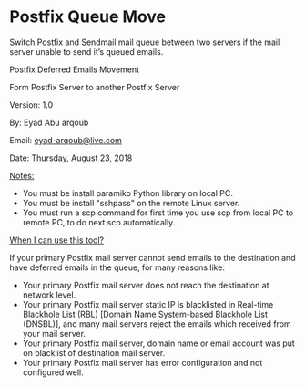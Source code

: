 # Postfix Queue Move
Switch Postfix and Sendmail mail queue between two servers if the mail server unable to send it’s queued emails.

<p>Postfix Deferred Emails Movement</p>
<p>Form Postfix Server to another Postfix Server</p>
<p>Version: 1.0</p>
<p>By: Eyad Abu arqoub</p>
<p>Email: <a href="mailto:eyad-arqoub@live.com">eyad-arqoub@live.com</a></p>
<p>Date: Thursday, August 23, 2018</p>
<p><u>Notes:</u></p>
<ul>
<li>You must be install paramiko Python library on local PC.</li>
<li>You must be install "sshpass" on the remote Linux server.</li>
<li>You must run a scp command for first time you use scp from local PC to remote PC, to do next scp automatically.</li>
</ul>
<p><u>When I can use this tool?</u></p>
<p>If your primary Postfix mail server cannot send emails to the destination and have deferred emails in the queue, for many reasons like:</p>
<ul>
<li>Your primary Postfix mail server does not reach the destination at network level.</li>
<li>Your primary Postfix mail server static IP is blacklisted in Real-time Blackhole List (RBL) [Domain Name System-based Blackhole List (DNSBL)], and many mail servers reject the emails which received from your mail server.</li>
<li>Your primary Postfix mail server, domain name or email account was put on blacklist of destination mail server.</li>
<li>Your primary Postfix mail server has error configuration and not configured well.</li>
</ul>
<p>&nbsp;</p>
<p>&nbsp;</p>
